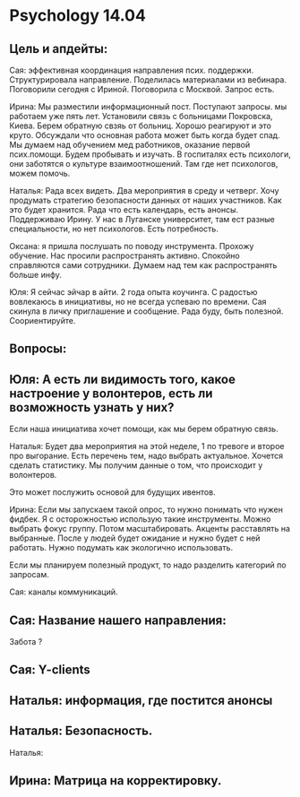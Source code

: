 # Psychology 14.04

## Цель и апдейты: 

Сая: эффективная координация направления  псих. поддержки. Структурировала направление. Поделилась материалами из вебинара. Поговорили сегодня с Ириной. Поговорила с Москвой. Запрос есть. 

Ирина:  Мы разместили информационный пост. Поступают запросы. мы работаем уже пять лет. Установили связь с больницами Покровска, Киева. Берем обратную свзяь от больниц. Хорошо реагируют и это круто. Обсуждали что основная работа может быть когда будет спад. Мы думаем над обучением мед работников, оказание первой псих.помощи. Будем пробывать и изучать. В госпиталях есть психологи, они заботятся о культуре взаимоотношений. Там где нет психологов, можем помочь. 

Наталья: Рада всех видеть. Два мероприятия в среду и четверг. Хочу продумать стратегию безопасности данных от наших участников. Как это будет хранится. Рада что есть календарь, есть анонсы.  Поддерживаю Ирину. У нас в Луганске университет, там ест разные специальности, но нет психологов. Есть потребность. 

Оксана: я пришла послушать по поводу инструмента. Прохожу обучение. Нас просили распространять активно. Спокойно справляются сами сотрудники. Думаем над тем как распространять больше инфу. 

Юля:  Я сейчас эйчар в айти. 2 года опыта коучинга. С радостью вовлекаюсь в инициативы, но не всегда  успеваю по времени. Сая скинула в личку приглашение и сообщение. Рада буду, быть полезной. Соориентируйте.



## Вопросы: 

## Юля: А есть ли видимость того, какое настроение у волонтеров, есть ли возможность узнать у них? 

Если наша инициатива хочет помощи, как мы берем обратную связь. 

Наталья: Будет два мероприятия на этой неделе, 1 по тревоге и второе про выгорание. Есть перечень тем, надо выбрать актуальное. Хочется сделать статистику. Мы получим данные о том, что происходит у волонтеров. 

Это может послужить основой для будущих ивентов. 

Ирина: Если мы запускаем такой опрос, то нужно понимать что нужен фидбек. Я с осторожностью использую такие инструменты. Можно выбрать фокус группу. Потом масштабировать. Акценты расставлять на выбранные. После у людей будет ожидание и нужно будет с ней работать. Нужно подумать как экологично использовать.   

Если мы планируем полезный продукт, то надо разделить категорий по запросам. 

Сая: каналы коммуникаций. 

## Сая: Название нашего направления: 

Забота ?

## Сая: Y-clients 

## Наталья: информация, где постится анонсы 

## Наталья: Безопасность. 

Наталья: 

## Ирина: Матрица на корректировку. 






